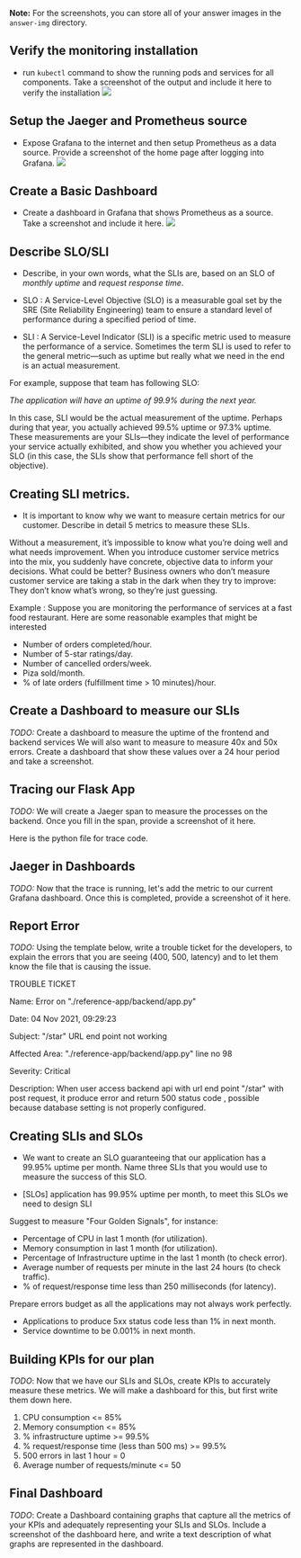 [//]: # (Image References)

[image1]: ./answer-img/01-monitoring_installation.PNG
[image2]: ./answer-img/02-Grafana_login.PNG
[image3]: ./answer-img/03-Basic_dashboard.PNG

**Note:** For the screenshots, you can store all of your answer images in the `answer-img` directory.

## Verify the monitoring installation

* run `kubectl` command to show the running pods and services for all components. Take a screenshot of the output and include it here to verify the installation
![][image1] 

## Setup the Jaeger and Prometheus source
* Expose Grafana to the internet and then setup Prometheus as a data source. Provide a screenshot of the home page after logging into Grafana.
![][image2] 

## Create a Basic Dashboard
* Create a dashboard in Grafana that shows Prometheus as a source. Take a screenshot and include it here.
![][image3]

## Describe SLO/SLI
* Describe, in your own words, what the SLIs are, based on an SLO of *monthly uptime* and *request response time*.

- SLO : A Service-Level Objective (SLO) is a measurable goal set by the SRE (Site Reliability Engineering) team to ensure a standard level of performance during a specified period of time. 

- SLI : A Service-Level Indicator (SLI) is a specific metric used to measure the performance of a service. Sometimes the term SLI is used to refer to the general metric—such as uptime but really what we need in the end is an actual measurement.

For example, suppose that team has following SLO:

<I>The application will have an uptime of 99.9% during the next year.</I>

In this case, SLI would be the actual measurement of the uptime. Perhaps during that year, you actually achieved 99.5% uptime or 97.3% uptime. These measurements are your SLIs—they indicate the level of performance your service actually exhibited, and show you whether you achieved your SLO (in this case, the SLIs show that performance fell short of the objective).

## Creating SLI metrics.
* It is important to know why we want to measure certain metrics for our customer. Describe in detail 5 metrics to measure these SLIs. 

Without a measurement, it’s impossible to know what you’re doing well and what needs improvement. When you introduce customer service metrics into the mix, you suddenly have concrete, objective data to inform your decisions. What could be better? Business owners who don’t measure customer service are taking a stab in the dark when they try to improve: They don’t know what’s wrong, so they’re just guessing.

Example : Suppose you are monitoring the performance of services at a fast food restaurant. Here are some reasonable examples that might be interested

* Number of orders completed/hour.
* Number of 5-star ratings/day.
* Number of cancelled orders/week.
* Piza sold/month.
* % of late orders (fulfillment time > 10 minutes)/hour.

## Create a Dashboard to measure our SLIs
*TODO:* Create a dashboard to measure the uptime of the frontend and backend services We will also want to measure to measure 40x and 50x errors. Create a dashboard that show these values over a 24 hour period and take a screenshot.

## Tracing our Flask App
*TODO:*  We will create a Jaeger span to measure the processes on the backend. Once you fill in the span, provide a screenshot of it here.

Here is the python file for trace code.


## Jaeger in Dashboards
*TODO:* Now that the trace is running, let's add the metric to our current Grafana dashboard. Once this is completed, provide a screenshot of it here.

## Report Error
*TODO:* Using the template below, write a trouble ticket for the developers, to explain the errors that you are seeing (400, 500, latency) and to let them know the file that is causing the issue.

TROUBLE TICKET

Name: Error on "./reference-app/backend/app.py"

Date: 04 Nov 2021, 09:29:23

Subject: "/star" URL end point not working

Affected Area: "./reference-app/backend/app.py" line no 98

Severity: Critical

Description: When user access backend api with url end point "/star" with post request, it produce error and return 500 status code , possible because database setting is not properly configured.

## Creating SLIs and SLOs
* We want to create an SLO guaranteeing that our application has a 99.95% uptime per month. Name three SLIs that you would use to measure the success of this SLO.

- [SLOs] application has 99.95% uptime per month, to meet this SLOs we need to design SLI 

Suggest to measure "Four Golden Signals", for instance:

- Percentage of CPU in last 1 month (for utilization).
- Memory consumption in last 1 month (for utilization).
- Percentage of Infrastructure uptime in the last 1 month (to check error).
- Average number of requests per minute in the last 24 hours (to check traffic).
- % of request/response time less than 250 milliseconds (for latency).

Prepare errors budget as all the applications may not always work perfectly.
- Applications to produce 5xx status code less than 1% in next month.
- Service downtime to be 0.001% in next month.

## Building KPIs for our plan
*TODO*: Now that we have our SLIs and SLOs, create KPIs to accurately measure these metrics. We will make a dashboard for this, but first write them down here.

1. CPU consumption <= 85%
2. Memory consumption <= 85%
3. % infrastructure uptime >= 99.5%
4. % request/response time (less than 500 ms) >= 99.5%
5. 500 errors in last 1 hour = 0
6. Average number of requests/minute <= 50


## Final Dashboard
*TODO*: Create a Dashboard containing graphs that capture all the metrics of your KPIs and adequately representing your SLIs and SLOs. Include a screenshot of the dashboard here, and write a text description of what graphs are represented in the dashboard.  
